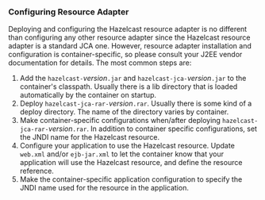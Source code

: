 

### Configuring Resource Adapter

Deploying and configuring the Hazelcast resource adapter is no different than configuring any other resource adapter since the Hazelcast resource adapter is a standard JCA one. However, resource adapter installation and configuration is container-specific, so please consult your J2EE vendor documentation for details. The most common steps are:

1. Add the `hazelcast-`*version*`.jar` and `hazelcast-jca-`*version*`.jar` to the container's classpath. Usually there is a lib directory that is loaded automatically by the container on startup.
2. Deploy `hazelcast-jca-rar-`*version*`.rar`. Usually there is some kind of a deploy directory. The name of the directory varies by container.
3. Make container-specific configurations when/after deploying `hazelcast-jca-rar-`*version*`.rar`. In addition to container specific configurations, set the JNDI name for the Hazelcast resource.
4. Configure your application to use the Hazelcast resource. Update `web.xml` and/or `ejb-jar.xml` to let the container know that your application will use the Hazelcast resource, and define the resource reference.
5. Make the container-specific application configuration to specify the JNDI name used for the resource in the application.

